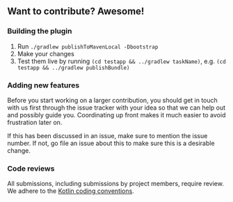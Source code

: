 ## Want to contribute? Awesome!

### Building the plugin

1. Run `./gradlew publishToMavenLocal -Dbootstrap`
1. Make your changes
1. Test them live by running `(cd testapp && ../gradlew taskName)`, e.g.
   `(cd testapp && ../gradlew publishBundle)`

### Adding new features

Before you start working on a larger contribution, you should get in touch with
us first through the issue tracker with your idea so that we can help out and
possibly guide you. Coordinating up front makes it much easier to avoid
frustration later on.

If this has been discussed in an issue, make sure to mention the issue number.
If not, go file an issue about this to make sure this is a desirable change.

### Code reviews

All submissions, including submissions by project members, require review. We
adhere to the
[Kotlin coding conventions](https://kotlinlang.org/docs/reference/coding-conventions.html).
